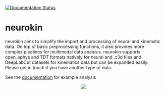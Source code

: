 [![Documentation Status](https://readthedocs.org/projects/neurokin/badge/?version=latest)](https://neurokin.readthedocs.io/en/latest/?badge=latest)

# neurokin

neurokin aims to simplify the import and processing of neural and kinematic data. On top of basic preprocessing functions, it also provides more complex pipelines for multimodal data analysis. 
neurokin supports open_ephys and TDT formats natively for neural and .c3d files and DeepLabCut datasets for kinematics data but can be expanded easily. Please get in touch if you have another type of data.

See the [documentation](https://neurokin.readthedocs.io/en/latest/) for example analysis


<p align="center">
  <img src="https://github.com/ELGarulli/neurokin/assets/85746126/e682d1b4-4e22-4422-8913-df8606be475f" />
</p>
